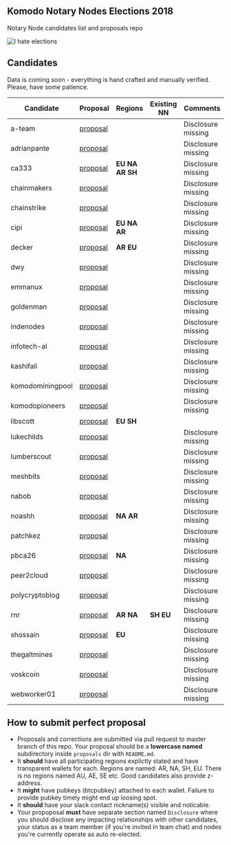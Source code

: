 ##  Komodo Notary Nodes Elections 2018
Notary Node candidates list and proposals repo

![I hate elections](https://user-images.githubusercontent.com/2559459/37498820-68f94a1a-28d1-11e8-90a0-45a174b210b0.jpg)

## Candidates

Data is coming soon - everything is hand crafted and manually verified. Please, have some patience.

| Candidate | Proposal | Regions | Existing NN | Comments |
|---|---|---|---|---|
| a-team | [proposal](./proposals/a-team) | | | Disclosure missing |
| adrianpante | [proposal](./proposals/adrianpante) | | | Disclosure missing |
| ca333 | [proposal](./proposals/ca333) | **EU** **NA** **AR** **SH** | | Disclosure missing |
| chainmakers | [proposal](./proposals/chainmakers) | | | Disclosure missing |
| chainstrike | [proposal](./proposals/chainstrike) | | | Disclosure missing |
| cipi | [proposal](./proposals/cipi) | **EU** **NA** **AR** | | Disclosure missing |
| decker | [proposal](./proposals/decker) | **AR** **EU**| | Disclosure missing |
| dwy | [proposal](./proposals/dwy) | | | Disclosure missing |
| emmanux | [proposal](./proposals/emmanux) | | | Disclosure missing |
| goldenman | [proposal](./proposals/goldenman) | | | Disclosure missing |
| indenodes | [proposal](./proposals/indenodes) | | | Disclosure missing |
| infotech-al | [proposal](./proposals/infotech-al) | | | Disclosure missing |
| kashifali | [proposal](./proposals/kashifali) | | | Disclosure missing |
| komodominingpool | [proposal](./proposals/komodominingpool) | | | Disclosure missing |
| komodopioneers | [proposal](./proposals/komodopioneers) | | | Disclosure missing |
| libscott | [proposal](./proposals/libscott) | **EU** **SH** | | |
| lukechilds | [proposal](./proposals/lukechilds) | | | Disclosure missing |
| lumberscout | [proposal](./proposals/lumberscout) | | | Disclosure missing |
| meshbits | [proposal](./proposals/meshbits) | | | Disclosure missing |
| nabob | [proposal](./proposals/nabob) | | | Disclosure missing |
| noashh | [proposal](./proposals/noashh) | **NA** **AR** | | Disclosure missing |
| patchkez | [proposal](./proposals/patchkez) | | | Disclosure missing |
| pbca26 | [proposal](./proposals/pbca26) | **NA** | | Disclosure missing |
| peer2cloud | [proposal](./proposals/peer2cloud) | | | Disclosure missing |
| polycryptoblog | [proposal](./proposals/polycryptoblog) | | | Disclosure missing |
| rnr | [proposal](./proposals/rnr) | **AR** **NA** | **SH** **EU** | Disclosure missing |
| shossain | [proposal](./proposals/shossain) | **EU** | | Disclosure missing |
| thegaltmines | [proposal](./proposals/thegaltmines) | | | Disclosure missing |
| voskcoin | [proposal](./proposals/voskcoin) | | | Disclosure missing |
| webworker01 | [proposal](./proposals/webworker01) | | | Disclosure missing |

## How to submit perfect proposal

- Proposals and corrections are submitted via pull request to master branch of this repo. Your proposal should be a **lowercase named** subdirectory inside `proposals` dir with `README.md`.
- It **should** have all participating regions explictly stated and have transparent wallets for each. Regions are named: AR, NA, SH, EU. There is no regions named AU, AE, SE etc. Good candidates also provide z-address.
- It **might** have pubkeys (btcpubkey) attached to each wallet. Failure to provide pubkey timely might end up loosing spot.
- It **should** have your slack contact nickname(s) visible and noticable.
- Your propoposal **must** have separate section named `Disclosure` where you should disclose any impacting relationships with other candidates, your status as a team member (if you're invited in team chat) and nodes you're currently operate as auto re-elected.
